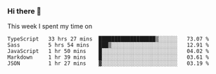 ### Hi there 👋

<!--
**qiruohan/qiruohan** is a ✨ _special_ ✨ repository because its `README.md` (this file) appears on your GitHub profile.

Here are some ideas to get you started:

- 🔭 I’m currently working on ...
- 🌱 I’m currently learning ...
- 👯 I’m looking to collaborate on ...
- 🤔 I’m looking for help with ...
- 💬 Ask me about ...
- 📫 How to reach me: ...
- 😄 Pronouns: ...
- ⚡ Fun fact: ...
-->

This week I spent my time on 
<!--START_SECTION:waka-->
```text
TypeScript   33 hrs 27 mins  ██████████████████▒░░░░░░   73.07 % 
Sass         5 hrs 54 mins   ███▒░░░░░░░░░░░░░░░░░░░░░   12.91 % 
JavaScript   1 hr 50 mins    █░░░░░░░░░░░░░░░░░░░░░░░░   04.02 % 
Markdown     1 hr 39 mins    █░░░░░░░░░░░░░░░░░░░░░░░░   03.61 % 
JSON         1 hr 27 mins    ▓░░░░░░░░░░░░░░░░░░░░░░░░   03.19 % 
```
<!--END_SECTION:waka-->
